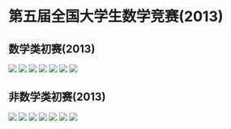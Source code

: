 # 第五届全国大学生数学竞赛(2013)

## 数学类初赛(2013)

![](511.jpg)
![](512.jpg)
![](513.jpg)
![](514.jpg)
![](515.jpg)
![](516.jpg)
![](517.jpg)

## 非数学类初赛(2013)

![](521.jpg)
![](522.jpg)
![](523.jpg)
![](524.jpg)
![](525.jpg)
![](526.jpg)
![](527.jpg)